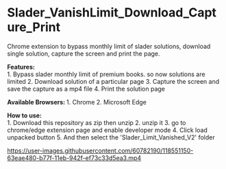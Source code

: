 # Slader_VanishLimit_Download_Capture_Print
 
Chrome extension to bypass monthly limit of slader solutions, download single solution, capture the screen and print the page.<br />

<b>Features:</b> <br />
    1. Bypass slader monthly limit of premium books. so now solutions are limited
    2. Download solution of a particular page
    3. Capture the screen and save the capture as a mp4 file
    4. Print the solution page

<b>Available Browsers: </b>
    1. Chrome
    2. Microsoft Edge
    
<b> How to use: </b><br />
    1. Download this repository as zip then unzip
    2. unzip it
    3. go to chrome/edge extension page and enable developer mode
    4. Click load unpacked button
    5. And then select the 'Slader_Limit_Vanished_V2' folder

https://user-images.githubusercontent.com/60782190/118551150-63eae480-b77f-11eb-942f-ef73c33d5ea3.mp4

